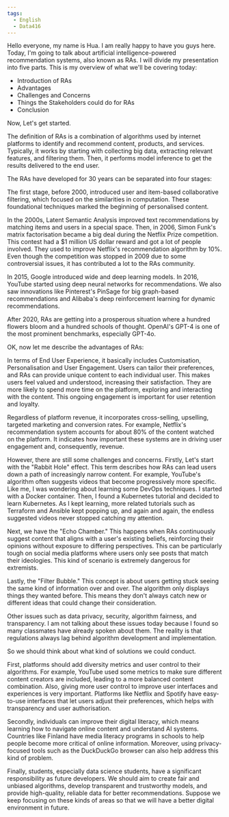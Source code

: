 ```yaml
---
tags:
  - English
  - Data416
---
```

Hello everyone, my name is Hua. I am really happy to have you guys here. Today, I'm going to talk about artificial intelligence-powered recommendation systems, also known as RAs. I will divide my presentation into five parts. This is my overview of what we'll be covering today:

- Introduction of RAs
- Advantages
- Challenges and Concerns
- Things the Stakeholders could do for RAs
- Conclusion

Now, Let's get started.

The definition of RAs is a combination of algorithms used by internet platforms to identify and recommend content, products, and services. Typically, it works by starting with collecting big data, extracting relevant features, and filtering them. Then, it performs model inference to get the results delivered to the end user. 

The RAs have developed for 30 years can be separated into four stages:

The first stage, before 2000, introduced user and item-based collaborative filtering, which focused on the similarities in computation. These foundational techniques marked the beginning of personalised content.

In the 2000s, Latent Semantic Analysis improved text recommendations by matching items and users in a special space. Then, in 2006, Simon Funk's matrix factorisation became a big deal during the Netflix Prize competition. This contest had a $1 million US dollar reward and got a lot of people involved. They used to improve Netflix's recommendation algorithm by 10%. Even though the competition was stopped in 2009 due to some controversial issues, it has contributed a lot to the RAs community.

In 2015, Google introduced wide and deep learning models. In 2016, YouTube started using deep neural networks for recommendations. We also saw innovations like Pinterest's PinSage for big graph-based recommendations and Alibaba's deep reinforcement learning for dynamic recommendations.

After 2020, RAs are getting into a prosperous situation where a hundred flowers bloom and a hundred schools of thought. OpenAI's GPT-4 is one of the most prominent benchmarks, especially GPT-4o.

OK, now let me describe the advantages of RAs:

In terms of End User Experience, it basically includes Customisation, Personalisation and User Engagement. Users can tailor their preferences, and RAs can provide unique content to each individual user. This makes users feel valued and understood, increasing their satisfaction. They are more likely to spend more time on the platform, exploring and interacting with the content. This ongoing engagement is important for user retention and loyalty.

Regardless of platform revenue, it incorporates cross-selling, upselling, targeted marketing and conversion rates. For example, Netflix's recommendation system accounts for about 80% of the content watched on the platform. It indicates how important these systems are in driving user engagement and, consequently, revenue.

However, there are still some challenges and concerns. Firstly, Let's start with the "Rabbit Hole" effect. This term describes how RAs can lead users down a path of increasingly narrow content. For example, YouTube's algorithm often suggests videos that become progressively more specific. Like me, I was wondering about learning some DevOps techniques. I started with a Docker container. Then, I found a Kubernetes tutorial and decided to learn Kubernetes. As I kept learning, more related tutorials such as Terraform and Ansible kept popping up, and again and again, the endless suggested videos never stopped catching my attention.

Next, we have the "Echo Chamber." This happens when RAs continuously suggest content that aligns with a user's existing beliefs, reinforcing their opinions without exposure to differing perspectives. This can be particularly tough on social media platforms where users only see posts that match their ideologies. This kind of scenario is extremely dangerous for extremists.

Lastly, the "Filter Bubble." This concept is about users getting stuck seeing the same kind of information over and over. The algorithm only displays things they wanted before. This means they don't always catch new or different ideas that could change their consideration.

Other issues such as data privacy, security, algorithm fairness, and transparency. I am not talking about these issues today because I found so many classmates have already spoken about them. The reality is that regulations always lag behind algorithm development and implementation.

So we should think about what kind of solutions we could conduct.

First, platforms should add diversity metrics and user control to their algorithms. For example, YouTube used some metrics to make sure different content creators are included, leading to a more balanced content combination. Also, giving more user control to improve user interfaces and experiences is very important. Platforms like Netflix and Spotify have easy-to-use interfaces that let users adjust their preferences, which helps with transparency and user authorisation.

Secondly, individuals can improve their digital literacy, which means learning how to navigate online content and understand AI systems. Countries like Finland have media literacy programs in schools to help people become more critical of online information. Moreover, using privacy-focused tools such as the DuckDuckGo browser can also help address this kind of problem.

Finally, students, especially data science students, have a significant responsibility as future developers. We should aim to create fair and unbiased algorithms, develop transparent and trustworthy models, and provide high-quality, reliable data for better recommendations. Suppose we keep focusing on these kinds of areas so that we will have a better digital environment in future.
